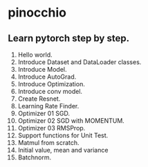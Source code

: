 # pinocchio
## Learn pytorch step by step.
01. Hello world.
02. Introduce Dataset and DataLoader classes.
03. Introduce Model.
04. Introduce AutoGrad.
05. Introduce Optimization.
06. Introduce conv model.
07. Create Resnet.
08. Learning Rate Finder.
09. Optimizer 01 SGD.
10. Optimizer 02 SGD with MOMENTUM.
11. Optimizer 03 RMSProp.
12. Support functions for Unit Test.
13. Matmul from scratch.
14. Initial value, mean and variance
15. Batchnorm.

